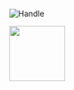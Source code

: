 ![Handle](https://user-images.githubusercontent.com/87572723/229592216-d4319f09-f6cd-40f6-a808-da9785cc7857.png)

<img src="[https://your-image-url.type](https://user-images.githubusercontent.com/87572723/229611492-876c53e6-578e-4967-bde9-7e67263032d4.gif)" width="100" height="100">

